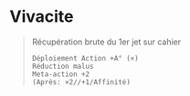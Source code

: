 # Vivacite

> Récupération brute du 1er jet sur cahier
>
> ```text
> Déploiement Action +A° (×)
> Réduction malus
> Meta-action +2 
> (Après: ×2//+1/Affinité)
> ```

